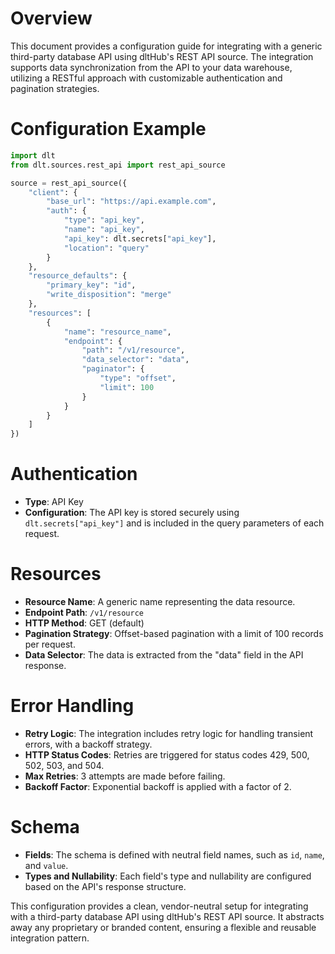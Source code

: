 # Overview

This document provides a configuration guide for integrating with a generic third-party database API using dltHub's REST API source. The integration supports data synchronization from the API to your data warehouse, utilizing a RESTful approach with customizable authentication and pagination strategies.

# Configuration Example

```python
import dlt
from dlt.sources.rest_api import rest_api_source

source = rest_api_source({
    "client": {
        "base_url": "https://api.example.com",
        "auth": {
            "type": "api_key",
            "name": "api_key",
            "api_key": dlt.secrets["api_key"],
            "location": "query"
        }
    },
    "resource_defaults": {
        "primary_key": "id",
        "write_disposition": "merge"
    },
    "resources": [
        {
            "name": "resource_name",
            "endpoint": {
                "path": "/v1/resource",
                "data_selector": "data",
                "paginator": {
                    "type": "offset",
                    "limit": 100
                }
            }
        }
    ]
})
```

# Authentication

- **Type**: API Key
- **Configuration**: The API key is stored securely using `dlt.secrets["api_key"]` and is included in the query parameters of each request.

# Resources

- **Resource Name**: A generic name representing the data resource.
- **Endpoint Path**: `/v1/resource`
- **HTTP Method**: GET (default)
- **Pagination Strategy**: Offset-based pagination with a limit of 100 records per request.
- **Data Selector**: The data is extracted from the "data" field in the API response.

# Error Handling

- **Retry Logic**: The integration includes retry logic for handling transient errors, with a backoff strategy.
- **HTTP Status Codes**: Retries are triggered for status codes 429, 500, 502, 503, and 504.
- **Max Retries**: 3 attempts are made before failing.
- **Backoff Factor**: Exponential backoff is applied with a factor of 2.

# Schema

- **Fields**: The schema is defined with neutral field names, such as `id`, `name`, and `value`.
- **Types and Nullability**: Each field's type and nullability are configured based on the API's response structure.

This configuration provides a clean, vendor-neutral setup for integrating with a third-party database API using dltHub's REST API source. It abstracts away any proprietary or branded content, ensuring a flexible and reusable integration pattern.